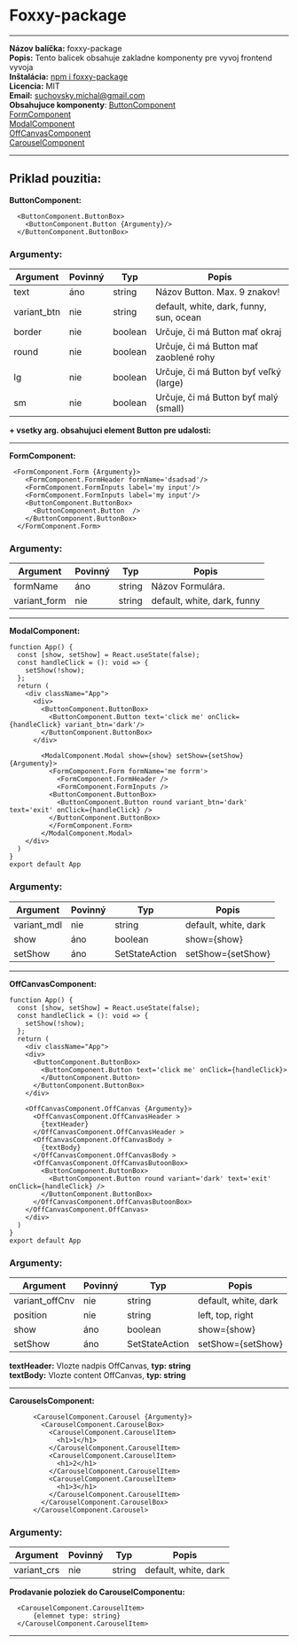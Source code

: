 # Foxxy-package
---
__Názov balíčka:__ foxxy-package  
__Popis:__ Tento balicek obsahuje zakladne komponenty pre vyvoj frontend vyvoja  
__Inštalácia:__ [npm i foxxy-package](https://www.npmjs.com/package/foxxy-package?activeTab=readme)  
__Licencia:__ MIT  
__Email:__ suchovsky.michal@gmail.com  
__Obsahujuce komponenty__:
[ButtonComponent](https://github.com/Polarfoxxx/foxxy-npm-package/tree/npm_public/src/components/Button)  
[FormComponent](https://github.com/Polarfoxxx/foxxy-npm-package/tree/npm_public/src/components/Form)  
[ModalComponent](https://github.com/Polarfoxxx/foxxy-npm-package/tree/npm_public/src/components/Modal)  
[OffCanvasComponent](https://github.com/Polarfoxxx/foxxy-npm-package/tree/npm_public/src/components/OffCanvas)  
[CarouselComponent](https://github.com/Polarfoxxx/foxxy-npm-package/tree/npm_public/src/components/Carousel)  

---
## Priklad pouzitia:   
__ButtonComponent:__  

```
  <ButtonComponent.ButtonBox>
    <ButtonComponent.Button {Argumenty}/>
  </ButtonComponent.ButtonBox>
```

### Argumenty:  

| Argument       | Povinný   | Typ                          | Popis                                              |
|----------------|-----------|------------------------------|----------------------------------------------------|
| text           | áno       | string                       | Názov Button. Max. 9 znakov!                        |
| variant_btn    | nie       | string                       | default, white, dark, funny, sun, ocean |
| border         | nie       | boolean                      | Určuje, či má Button mať okraj                      |
| round          | nie       | boolean                      | Určuje, či má Button mať zaoblené rohy              |
| lg             | nie       | boolean                      | Určuje, či má Button byť veľký (large)              |
| sm             | nie       | boolean                      | Určuje, či má Button byť malý (small)               |

__+ vsetky arg. obsahujuci element Button pre udalosti:__   


--- 
__FormComponent:__  
  
```
 <FormComponent.Form {Argumenty}>
    <FormComponent.FormHeader formName='dsadsad'/>
    <FormComponent.FormInputs label='my input'/>
    <FormComponent.FormInputs label='my input'/>
    <ButtonComponent.ButtonBox>
      <ButtonComponent.Button  />
    </ButtonComponent.ButtonBox>
  </FormComponent.Form> 
```

### Argumenty:  

| Argument       | Povinný   | Typ                          | Popis                                              |
|----------------|-----------|------------------------------|----------------------------------------------------|
| formName       | áno       | string                       | Názov Formulára.                                  |
| variant_form   | nie       | string                       | default, white, dark, funny | 
 
--- 
__ModalComponent:__  
  
```
function App() {
  const [show, setShow] = React.useState(false);
  const handleClick = (): void => {
    setShow(!show);
  };
  return (
    <div className="App">
      <div>
        <ButtonComponent.ButtonBox>
          <ButtonComponent.Button text='click me' onClick={handleClick} variant_btn='dark'/>
        </ButtonComponent.ButtonBox>
      </div>
  
        <ModalComponent.Modal show={show} setShow={setShow} {Argumenty}>
          <FormComponent.Form formName='me forrm'>
            <FormComponent.FormHeader />
            <FormComponent.FormInputs />
          <ButtonComponent.ButtonBox>
            <ButtonComponent.Button round variant_btn='dark' text='exit' onClick={handleClick} />
          </ButtonComponent.ButtonBox>
          </FormComponent.Form>
        </ModalComponent.Modal>
    </div>
  )
}
export default App

```

### Argumenty:  

| Argument       | Povinný   | Typ                          | Popis                                              |
|----------------|-----------|------------------------------|----------------------------------------------------|
| variant_mdl    | nie       | string                       | default, white, dark                               |
| show           | áno       | boolean                      | show={show}                                        | 
| setShow        | áno       | SetStateAction               | setShow={setShow}                                  | 
 
--- 
__OffCanvasComponent:__  
  
```
function App() {
  const [show, setShow] = React.useState(false);
  const handleClick = (): void => {
    setShow(!show);
  };
  return (
    <div className="App">
    <div>
      <ButtonComponent.ButtonBox>
        <ButtonComponent.Button text='click me' onClick={handleClick}>
        </ButtonComponent.Button>
      </ButtonComponent.ButtonBox>
    </div>

    <OffCanvasComponent.OffCanvas {Argumenty}>
      <OffCanvasComponent.OffCanvasHeader >
        {textHeader}
      </OffCanvasComponent.OffCanvasHeader >
      <OffCanvasComponent.OffCanvasBody >
        {textBody}
      </OffCanvasComponent.OffCanvasBody >
      <OffCanvasComponent.OffCanvasButoonBox>
        <ButtonComponent.ButtonBox>
          <ButtonComponent.Button round variant='dark' text='exit' onClick={handleClick} />
        </ButtonComponent.ButtonBox>
      </OffCanvasComponent.OffCanvasButoonBox>
    </OffCanvasComponent.OffCanvas>
    </div>
  )
}
export default App

```

### Argumenty:  

| Argument       | Povinný   | Typ                          | Popis                                              |
|----------------|-----------|------------------------------|----------------------------------------------------|
| variant_offCnv | nie       | string                       | default, white, dark                               |
| position       | nie       | string                       | left, top, right                                   |
| show           | áno       | boolean                      | show={show}                                        | 
| setShow        | áno       | SetStateAction               | setShow={setShow}                                  | 

__textHeader:__ Vlozte nadpis OffCanvas, __typ: string__  
__textBody:__ Vlozte content OffCanvas,  __typ: string__  
 
--- 

__CarouselsComponent:__  
  
```
      <CarouselComponent.Carousel {Argumenty}>
        <CarouselComponent.CarouselBox>
          <CarouselComponent.CarouselItem>
            <h1>1</h1>
          </CarouselComponent.CarouselItem>
          <CarouselComponent.CarouselItem>
            <h1>2</h1>
          </CarouselComponent.CarouselItem>
          <CarouselComponent.CarouselItem>
            <h1>3</h1>
          </CarouselComponent.CarouselItem>
        </CarouselComponent.CarouselBox>
      </CarouselComponent.Carousel>
```

### Argumenty:  

| Argument       | Povinný   | Typ                          | Popis                                              |
|----------------|-----------|------------------------------|----------------------------------------------------|
| variant_crs    | nie       | string                       | default, white, dark                               |

__Prodavanie poloziek do CarouselComponentu:__  
```
  <CarouselComponent.CarouselItem>
      {elemnet type: string}
  </CarouselComponent.CarouselItem>
```  

--- 
